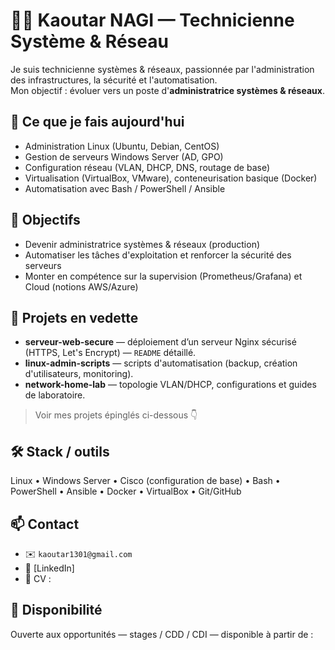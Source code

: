 # 👩‍💻 Kaoutar NAGI — Technicienne Système & Réseau
Je suis technicienne systèmes & réseaux, passionnée par l'administration des infrastructures, la sécurité et l'automatisation.  
Mon objectif : évoluer vers un poste d'**administratrice systèmes & réseaux**.

## 🔎 Ce que je fais aujourd'hui
- Administration Linux (Ubuntu, Debian, CentOS)
- Gestion de serveurs Windows Server (AD, GPO)
- Configuration réseau (VLAN, DHCP, DNS, routage de base)
- Virtualisation (VirtualBox, VMware), conteneurisation basique (Docker)
- Automatisation avec Bash / PowerShell / Ansible

## 🚀 Objectifs
- Devenir administratrice systèmes & réseaux (production)
- Automatiser les tâches d'exploitation et renforcer la sécurité des serveurs
- Monter en compétence sur la supervision (Prometheus/Grafana) et Cloud (notions AWS/Azure)

## 📁 Projets en vedette
- **serveur-web-secure** — déploiement d’un serveur Nginx sécurisé (HTTPS, Let's Encrypt) — `README` détaillé.  
- **linux-admin-scripts** — scripts d'automatisation (backup, création d'utilisateurs, monitoring).  
- **network-home-lab** — topologie VLAN/DHCP, configurations et guides de laboratoire.

> Voir mes projets épinglés ci-dessous 👇

## 🛠️ Stack / outils
Linux • Windows Server • Cisco (configuration de base) • Bash • PowerShell • Ansible • Docker • VirtualBox • Git/GitHub

## 📫 Contact
- ✉️ `kaoutar1301@gmail.com`  
- 🔗 [LinkedIn]
- 📄 CV : 

## 📌 Disponibilité
Ouverte aux opportunités — stages / CDD / CDI — disponible à partir de : 


